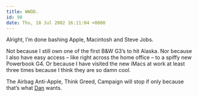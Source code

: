 ```yaml
---
title: WWDD.
id: 98
date: Thu, 18 Jul 2002 16:11:04 +0000
---
```


Alright, I’m done bashing Apple, Macintosh and Steve Jobs.  

Not because I still own one of the first <span class="caps">B&W</span> G3’s to hit Alaska. Nor because I also have easy access – like right across the home office – to a spiffy new Powerbook G4. Or because I have visited the new iMacs at work at least three times because I think they are so damn cool.  

The Airbag Anti-Apple, Think Greed, Campaign will stop if only because that’s what [Dan](http://www.hivelogic.com) wants.





